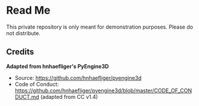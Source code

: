 # Read Me
This private repository is only meant for demonstration purposes. Please do not distribute.

## Credits
**Adapted from hnhaefliger's PyEngine3D**

* Source: https://github.com/hnhaefliger/pyengine3d
* Code of Conduct: https://github.com/hnhaefliger/pyengine3d/blob/master/CODE_OF_CONDUCT.md (adapted from CC v1.4)
